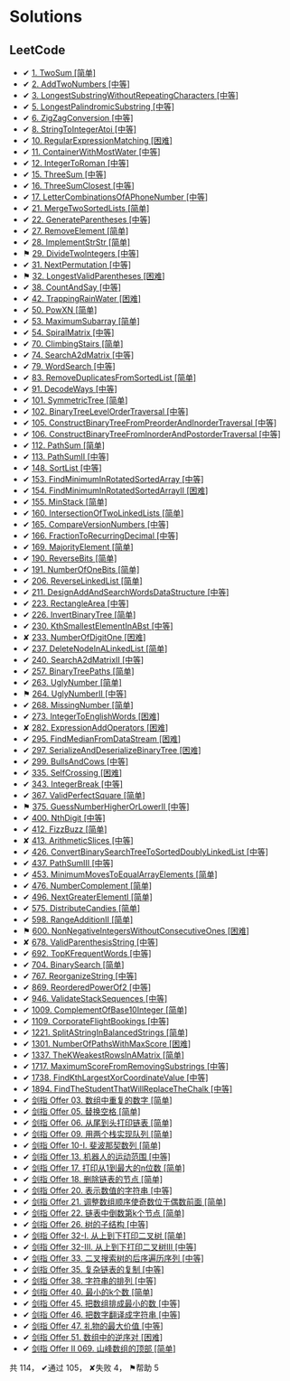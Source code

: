 # Solutions

## LeetCode

- ✔ [1. TwoSum [简单]](src/com/hkllyx/solution/leetcode/TwoSum.java)
- ✔ [2. AddTwoNumbers [中等]](src/com/hkllyx/solution/leetcode/AddTwoNumbers.java)
- ✔ [3. LongestSubstringWithoutRepeatingCharacters [中等]](src/com/hkllyx/solution/leetcode/LongestSubstringWithoutRepeatingCharacters.java)
- ✔ [5. LongestPalindromicSubstring [中等]](src/com/hkllyx/solution/leetcode/LongestPalindromicSubstring.java)
- ✔ [6. ZigZagConversion [中等]](src/com/hkllyx/solution/leetcode/ZigZagConversion.java)
- ✔ [8. StringToIntegerAtoi [中等]](src/com/hkllyx/solution/leetcode/StringToIntegerAtoi.java)
- ✔ [10. RegularExpressionMatching [困难]](src/com/hkllyx/solution/leetcode/RegularExpressionMatching.java)
- ✔ [11. ContainerWithMostWater [中等]](src/com/hkllyx/solution/leetcode/ContainerWithMostWater.java)
- ✔ [12. IntegerToRoman [中等]](src/com/hkllyx/solution/leetcode/IntegerToRoman.java)
- ✔ [15. ThreeSum [中等]](src/com/hkllyx/solution/leetcode/ThreeSum.java)
- ✔ [16. ThreeSumClosest [中等]](src/com/hkllyx/solution/leetcode/ThreeSumClosest.java)
- ✔ [17. LetterCombinationsOfAPhoneNumber [中等]](src/com/hkllyx/solution/leetcode/LetterCombinationsOfAPhoneNumber.java)
- ✔ [21. MergeTwoSortedLists [简单]](src/com/hkllyx/solution/leetcode/MergeTwoSortedLists.java)
- ✔ [22. GenerateParentheses [中等]](src/com/hkllyx/solution/leetcode/GenerateParentheses.java)
- ✔ [27. RemoveElement [简单]](src/com/hkllyx/solution/leetcode/RemoveElement.java)
- ✔ [28. ImplementStrStr [简单]](src/com/hkllyx/solution/leetcode/ImplementStrStr.java)
- ⚑ [29. DivideTwoIntegers [中等]](src/com/hkllyx/solution/leetcode/DivideTwoIntegers.java)
- ✔ [31. NextPermutation [中等]](src/com/hkllyx/solution/leetcode/NextPermutation.java)
- ⚑ [32. LongestValidParentheses [困难]](src/com/hkllyx/solution/leetcode/LongestValidParentheses.java)
- ✔ [38. CountAndSay [中等]](src/com/hkllyx/solution/leetcode/CountAndSay.java)
- ✔ [42. TrappingRainWater [困难]](src/com/hkllyx/solution/leetcode/TrappingRainWater.java)
- ✔ [50. PowXN [简单]](src/com/hkllyx/solution/leetcode/PowXN.java)
- ✔ [53. MaximumSubarray [简单]](src/com/hkllyx/solution/leetcode/MaximumSubarray.java)
- ✔ [54. SpiralMatrix [中等]](src/com/hkllyx/solution/leetcode/SpiralMatrix.java)
- ✔ [70. ClimbingStairs [简单]](src/com/hkllyx/solution/leetcode/ClimbingStairs.java)
- ✔ [74. SearchA2dMatrix [中等]](src/com/hkllyx/solution/leetcode/SearchA2dMatrix.java)
- ✔ [79. WordSearch [中等]](src/com/hkllyx/solution/leetcode/WordSearch.java)
- ✔ [83. RemoveDuplicatesFromSortedList [简单]](src/com/hkllyx/solution/leetcode/RemoveDuplicatesFromSortedList.java)
- ✔ [91. DecodeWays [中等]](src/com/hkllyx/solution/leetcode/DecodeWays.java)
- ✔ [101. SymmetricTree [简单]](src/com/hkllyx/solution/leetcode/SymmetricTree.java)
- ✔ [102. BinaryTreeLevelOrderTraversal [中等]](src/com/hkllyx/solution/leetcode/BinaryTreeLevelOrderTraversal.java)
- ✔ [105. ConstructBinaryTreeFromPreorderAndInorderTraversal [中等]](src/com/hkllyx/solution/leetcode/ConstructBinaryTreeFromPreorderAndInorderTraversal.java)
- ✔ [106. ConstructBinaryTreeFromInorderAndPostorderTraversal [中等]](src/com/hkllyx/solution/leetcode/ConstructBinaryTreeFromInorderAndPostorderTraversal.java)
- ✔ [112. PathSum [简单]](src/com/hkllyx/solution/leetcode/PathSum.java)
- ✔ [113. PathSumII [中等]](src/com/hkllyx/solution/leetcode/PathSumII.java)
- ✔ [148. SortList [中等]](src/com/hkllyx/solution/leetcode/SortList.java)
- ✔ [153. FindMinimumInRotatedSortedArray [中等]](src/com/hkllyx/solution/leetcode/FindMinimumInRotatedSortedArray.java)
- ✔ [154. FindMinimumInRotatedSortedArrayII [困难]](src/com/hkllyx/solution/leetcode/FindMinimumInRotatedSortedArrayII.java)
- ✔ [155. MinStack [简单]](src/com/hkllyx/solution/leetcode/MinStack.java)
- ✔ [160. IntersectionOfTwoLinkedLists [简单]](src/com/hkllyx/solution/leetcode/IntersectionOfTwoLinkedLists.java)
- ✔ [165. CompareVersionNumbers [中等]](src/com/hkllyx/solution/leetcode/CompareVersionNumbers.java)
- ✔ [166. FractionToRecurringDecimal [中等]](src/com/hkllyx/solution/leetcode/FractionToRecurringDecimal.java)
- ✔ [169. MajorityElement [简单]](src/com/hkllyx/solution/leetcode/MajorityElement.java)
- ✔ [190. ReverseBits [简单]](src/com/hkllyx/solution/leetcode/ReverseBits.java)
- ✔ [191. NumberOfOneBits [简单]](src/com/hkllyx/solution/leetcode/NumberOfOneBits.java)
- ✔ [206. ReverseLinkedList [简单]](src/com/hkllyx/solution/leetcode/ReverseLinkedList.java)
- ✔ [211. DesignAddAndSearchWordsDataStructure [中等]](src/com/hkllyx/solution/leetcode/DesignAddAndSearchWordsDataStructure.java)
- ✔ [223. RectangleArea [中等]](src/com/hkllyx/solution/leetcode/RectangleArea.java)
- ✔ [226. InvertBinaryTree [简单]](src/com/hkllyx/solution/leetcode/InvertBinaryTree.java)
- ✔ [230. KthSmallestElementInABst [中等]](src/com/hkllyx/solution/leetcode/KthSmallestElementInABst.java)
- ✘ [233. NumberOfDigitOne [困难]](src/com/hkllyx/solution/leetcode/NumberOfDigitOne.java)
- ✔ [237. DeleteNodeInALinkedList [简单]](src/com/hkllyx/solution/leetcode/DeleteNodeInALinkedList.java)
- ✔ [240. SearchA2dMatrixII [中等]](src/com/hkllyx/solution/leetcode/SearchA2dMatrixII.java)
- ✔ [257. BinaryTreePaths [简单]](src/com/hkllyx/solution/leetcode/BinaryTreePaths.java)
- ✔ [263. UglyNumber [简单]](src/com/hkllyx/solution/leetcode/UglyNumber.java)
- ⚑ [264. UglyNumberII [中等]](src/com/hkllyx/solution/leetcode/UglyNumberII.java)
- ✔ [268. MissingNumber [简单]](src/com/hkllyx/solution/leetcode/MissingNumber.java)
- ✔ [273. IntegerToEnglishWords [困难]](src/com/hkllyx/solution/leetcode/IntegerToEnglishWords.java)
- ✘ [282. ExpressionAddOperators [困难]](src/com/hkllyx/solution/leetcode/ExpressionAddOperators.java)
- ✔ [295. FindMedianFromDataStream [困难]](src/com/hkllyx/solution/leetcode/FindMedianFromDataStream.java)
- ✔ [297. SerializeAndDeserializeBinaryTree [困难]](src/com/hkllyx/solution/leetcode/SerializeAndDeserializeBinaryTree.java)
- ✔ [299. BullsAndCows [中等]](src/com/hkllyx/solution/leetcode/BullsAndCows.java)
- ✔ [335. SelfCrossing [困难]](src/com/hkllyx/solution/leetcode/SelfCrossing.java)
- ✔ [343. IntegerBreak [中等]](src/com/hkllyx/solution/leetcode/IntegerBreak.java)
- ✔ [367. ValidPerfectSquare [简单]](src/com/hkllyx/solution/leetcode/ValidPerfectSquare.java)
- ⚑ [375. GuessNumberHigherOrLowerII [中等]](src/com/hkllyx/solution/leetcode/GuessNumberHigherOrLowerII.java)
- ✔ [400. NthDigit [中等]](src/com/hkllyx/solution/leetcode/NthDigit.java)
- ✔ [412. FizzBuzz [简单]](src/com/hkllyx/solution/leetcode/FizzBuzz.java)
- ✘ [413. ArithmeticSlices [中等]](src/com/hkllyx/solution/leetcode/ArithmeticSlices.java)
- ✔ [426. ConvertBinarySearchTreeToSortedDoublyLinkedList [中等]](src/com/hkllyx/solution/leetcode/ConvertBinarySearchTreeToSortedDoublyLinkedList.java)
- ✔ [437. PathSumIII [中等]](src/com/hkllyx/solution/leetcode/PathSumIII.java)
- ✔ [453. MinimumMovesToEqualArrayElements [简单]](src/com/hkllyx/solution/leetcode/MinimumMovesToEqualArrayElements.java)
- ✔ [476. NumberComplement [简单]](src/com/hkllyx/solution/leetcode/NumberComplement.java)
- ✔ [496. NextGreaterElementI [简单]](src/com/hkllyx/solution/leetcode/NextGreaterElementI.java)
- ✔ [575. DistributeCandies [简单]](src/com/hkllyx/solution/leetcode/DistributeCandies.java)
- ✔ [598. RangeAdditionII [简单]](src/com/hkllyx/solution/leetcode/RangeAdditionII.java)
- ⚑ [600. NonNegativeIntegersWithoutConsecutiveOnes [困难]](src/com/hkllyx/solution/leetcode/NonNegativeIntegersWithoutConsecutiveOnes.java)
- ✘ [678. ValidParenthesisString [中等]](src/com/hkllyx/solution/leetcode/ValidParenthesisString.java)
- ✔ [692. TopKFrequentWords [中等]](src/com/hkllyx/solution/leetcode/TopKFrequentWords.java)
- ✔ [704. BinarySearch [简单]](src/com/hkllyx/solution/leetcode/BinarySearch.java)
- ✔ [767. ReorganizeString [中等]](src/com/hkllyx/solution/leetcode/ReorganizeString.java)
- ✔ [869. ReorderedPowerOf2 [中等]](src/com/hkllyx/solution/leetcode/ReorderedPowerOf2.java)
- ✔ [946. ValidateStackSequences [中等]](src/com/hkllyx/solution/leetcode/ValidateStackSequences.java)
- ✔ [1009. ComplementOfBase10Integer [简单]](src/com/hkllyx/solution/leetcode/ComplementOfBase10Integer.java)
- ✔ [1109. CorporateFlightBookings [中等]](src/com/hkllyx/solution/leetcode/CorporateFlightBookings.java)
- ✔ [1221. SplitAStringInBalancedStrings [简单]](src/com/hkllyx/solution/leetcode/SplitAStringInBalancedStrings.java)
- ✔ [1301. NumberOfPathsWithMaxScore [困难]](src/com/hkllyx/solution/leetcode/NumberOfPathsWithMaxScore.java)
- ✔ [1337. TheKWeakestRowsInAMatrix [简单]](src/com/hkllyx/solution/leetcode/TheKWeakestRowsInAMatrix.java)
- ✔ [1717. MaximumScoreFromRemovingSubstrings [中等]](src/com/hkllyx/solution/leetcode/MaximumScoreFromRemovingSubstrings.java)
- ✔ [1738. FindKthLargestXorCoordinateValue [中等]](src/com/hkllyx/solution/leetcode/FindKthLargestXorCoordinateValue.java)
- ✔ [1894. FindTheStudentThatWillReplaceTheChalk [中等]](src/com/hkllyx/solution/leetcode/FindTheStudentThatWillReplaceTheChalk.java)
- ✔ [剑指 Offer 03. 数组中重复的数字 [简单]](src/com/hkllyx/solution/leetcode/数组中重复的数字.java)
- ✔ [剑指 Offer 05. 替换空格 [简单]](src/com/hkllyx/solution/leetcode/替换空格.java)
- ✔ [剑指 Offer 06. 从尾到头打印链表 [简单]](src/com/hkllyx/solution/leetcode/从尾到头打印链表.java)
- ✔ [剑指 Offer 09. 用两个栈实现队列 [简单]](src/com/hkllyx/solution/leetcode/用两个栈实现队列.java)
- ✔ [剑指 Offer 10-I. 斐波那契数列 [简单]](src/com/hkllyx/solution/leetcode/斐波那契数列.java)
- ✔ [剑指 Offer 13. 机器人的运动范围 [中等]](src/com/hkllyx/solution/leetcode/机器人的运动范围.java)
- ✔ [剑指 Offer 17. 打印从1到最大的n位数 [简单]](src/com/hkllyx/solution/leetcode/打印从1到最大的n位数.java)
- ✔ [剑指 Offer 18. 删除链表的节点 [简单]](src/com/hkllyx/solution/leetcode/删除链表的节点.java)
- ✔ [剑指 Offer 20. 表示数值的字符串 [中等]](src/com/hkllyx/solution/leetcode/表示数值的字符串.java)
- ✔ [剑指 Offer 21. 调整数组顺序使奇数位于偶数前面 [简单]](src/com/hkllyx/solution/leetcode/调整数组顺序使奇数位于偶数前面.java)
- ✔ [剑指 Offer 22. 链表中倒数第k个节点 [简单]](src/com/hkllyx/solution/leetcode/链表中倒数第k个节点.java)
- ✔ [剑指 Offer 26. 树的子结构 [中等]](src/com/hkllyx/solution/leetcode/树的子结构.java)
- ✔ [剑指 Offer 32-I. 从上到下打印二叉树 [简单]](src/com/hkllyx/solution/leetcode/从上到下打印二叉树.java)
- ✔ [剑指 Offer 32-III. 从上到下打印二叉树III [中等]](src/com/hkllyx/solution/leetcode/从上到下打印二叉树III.java)
- ✔ [剑指 Offer 33. 二叉搜索树的后序遍历序列 [中等]](src/com/hkllyx/solution/leetcode/二叉搜索树的后序遍历序列.java)
- ✔ [剑指 Offer 35. 复杂链表的复制 [中等]](src/com/hkllyx/solution/leetcode/复杂链表的复制.java)
- ✔ [剑指 Offer 38. 字符串的排列 [中等]](src/com/hkllyx/solution/leetcode/字符串的排列.java)
- ✔ [剑指 Offer 40. 最小的k个数 [简单]](src/com/hkllyx/solution/leetcode/最小的k个数.java)
- ✔ [剑指 Offer 45. 把数组排成最小的数 [中等]](src/com/hkllyx/solution/leetcode/把数组排成最小的数.java)
- ✔ [剑指 Offer 46. 把数字翻译成字符串 [中等]](src/com/hkllyx/solution/leetcode/把数字翻译成字符串.java)
- ✔ [剑指 Offer 47. 礼物的最大价值 [中等]](src/com/hkllyx/solution/leetcode/礼物的最大价值.java)
- ✔ [剑指 Offer 51. 数组中的逆序对 [困难]](src/com/hkllyx/solution/leetcode/数组中的逆序对.java)
- ✔ [剑指 Offer II 069. 山峰数组的顶部 [简单]](src/com/hkllyx/solution/leetcode/山峰数组的顶部.java)

共 114， ✔通过 105， ✘失败 4， ⚑帮助 5
